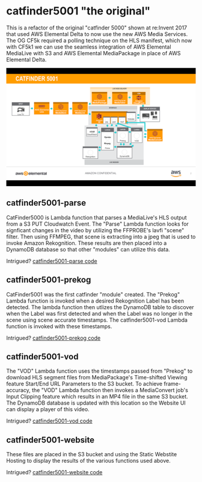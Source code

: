 # catfinder5001 "the original"

This is a refactor of the original "catfinder 5000" shown at re:Invent 2017 that used AWS Elemental Delta to now use the new AWS Media Services. The OG CF5k required a polling technique on the HLS manifest, which now with CF5k1 we can use the seamless integration of AWS Elemental MediaLive with S3 and AWS Elemental MediaPackage in place of AWS Elemental Delta.

![catfinder5001 diagram](catfinder5001.png)

## catfinder5001-parse

CatFinder5000 is Lambda function that parses a MediaLive's HLS output from a S3 PUT Cloudwatch Event. The "Parse" Lambda function looks for signficant changes in the video by utilizing the FFPROBE's lavfi "scene" filter. Then using FFMPEG, that scene is extracting into a jpeg that is used to invoke Amazon Rekognition. These results are then placed into a DynamoDB database so that other "modules" can utilize this data.

Intrigued? [catfinder5001-parse code](catfinder5001-parse/)

## catfinder5001-prekog

CatFinder5001 was the first catfinder "module" created. The "Prekog" Lambda function is invoked when a desired Rekognition Label has been detected. The lambda function then utlizes the DynamoDB table to discover when the Label was first detected and when the Label was no longer in the scene using scene accurate timestamps. The catfinder5001-vod Lambda function is invoked with these timestamps.

Intrigued? [catfinder5001-prekog code](catfinder5001-prekog/)

## catfinder5001-vod

The "VOD" Lambda function uses the timestamps passed from "Prekog" to download HLS segment files from MediaPackage's Time-shifted Viewing feature Start/End URL Parameters to the S3 bucket. To achieve frame-accuracy, the "VOD" Lambda function then invokes a MediaConvert job's Input Clipping feature which results in an MP4 file in the same S3 bucket. The DynamoDB database is updated with this location so the Website UI can display a player of this video. 

Intrigued? [catfinder5001-vod code](catfinder5001-vod/)

## catfinder5001-website

These files are placed in the S3 bucket and using the Static Webstite Hosting to display the results of the various functions used above.

Intrigued? [catfinder5001-website code](catfinder5001-website/)